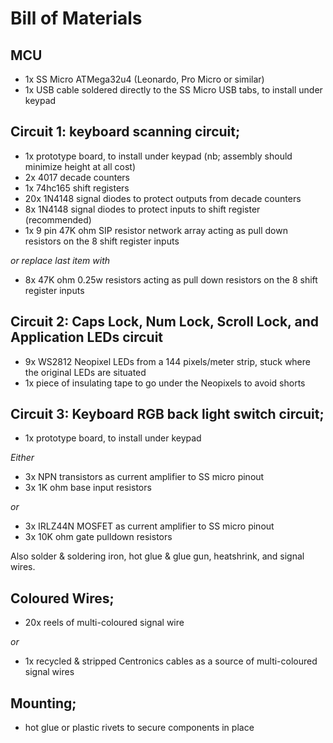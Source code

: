 # Bill of Materials

## MCU
 -  1x SS Micro ATMega32u4 (Leonardo, Pro Micro or similar)
 -  1x USB cable soldered directly to the SS Micro USB tabs, to install under keypad

## Circuit 1: keyboard scanning circuit;
 -  1x  prototype board, to install under keypad (nb; assembly should minimize height at all cost)
 -  2x  4017 decade counters
 -  1x  74hc165 shift registers
 -  20x 1N4148 signal diodes to protect outputs from decade counters
 -  8x  1N4148 signal diodes to protect inputs to shift register (recommended)
 -  1x  9 pin 47K ohm SIP resistor network array acting as pull down resistors on the 8 shift register inputs

 _or replace last item with_
 -  8x  47K ohm 0.25w resistors acting as pull down resistors on the 8 shift register inputs

## Circuit 2: Caps Lock, Num Lock, Scroll Lock, and Application LEDs circuit
 -  9x WS2812 Neopixel LEDs from a 144 pixels/meter strip, stuck where the original LEDs are situated
 -  1x piece of insulating tape to go under the Neopixels to avoid shorts

## Circuit 3: Keyboard RGB back light switch circuit;
 -  1x prototype board, to install under keypad

 _Either_
 -  3x NPN transistors as current amplifier to SS micro pinout
 -  3x 1K ohm base input resistors

 _or_
 -  3x IRLZ44N MOSFET as current amplifier to SS micro pinout
 -  3x 10K ohm gate pulldown resistors

Also solder & soldering iron, hot glue & glue gun, heatshrink, and signal wires.

## Coloured Wires;
 -  20x reels of multi-coloured signal wire

 _or_
 -  1x recycled & stripped Centronics cables as a source of multi-coloured signal wires

## Mounting;
 -  hot glue or plastic rivets to secure components in place
